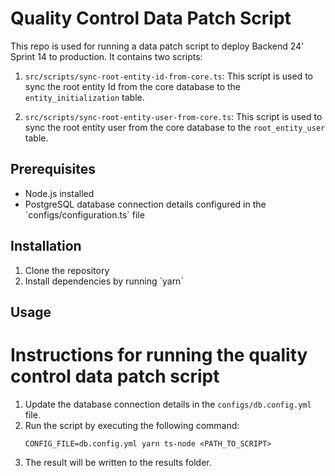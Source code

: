 # Quality Control Data Patch Script

This repo is used for running a data patch script to deploy Backend 24' Sprint 14 to production. It contains two scripts:

1. `src/scripts/sync-root-entity-id-from-core.ts`: This script is used to sync the root entity Id from the core database to the `entity_initialization` table.

2. `src/scripts/sync-root-entity-user-from-core.ts`: This script is used to sync the root entity user from the core database to the `root_entity_user` table.

## Prerequisites

- Node.js installed
- PostgreSQL database connection details configured in the \`configs/configuration.ts\` file

## Installation

1. Clone the repository
2. Install dependencies by running \`yarn\`

## Usage

# Instructions for running the quality control data patch script

1. Update the database connection details in the `configs/db.config.yml` file.
2. Run the script by executing the following command:
    ```
    CONFIG_FILE=db.config.yml yarn ts-node <PATH_TO_SCRIPT>
    ```
3. The result will be written to the results folder.

